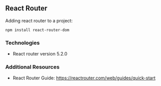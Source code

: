 ## React Router

Adding react router to a project: 
```
npm install react-router-dom

```

### Technologies
- React router version 5.2.0

### Additional Resources
- React Router Guide: https://reactrouter.com/web/guides/quick-start